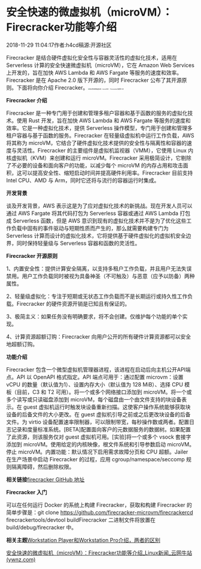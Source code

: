 # 安全快速的微虚拟机（microVM）：Firecracker功能等介绍

2018-11-29 11:04:17作者:h4cd稿源:开源社区

Firecracker 是结合硬件虚拟化安全性与容器灵活性的虚拟化技术，适用在 Serverless 计算的安全快速微虚拟机（microVM），它在 Amazon Web Services 上开发的，旨在加快 AWS Lambda 和 AWS Fargate 等服务的速度和效率。Firecracker 是在 Apache 2.0 版下开源的，同时 Firecracker 公布了其开源原则。下面将向你介绍 Firecracker。<img src="https://ywnz.com/uploads/allimg/18/1-1Q129110344423.JPG" alt="安全快速的微虚拟机（microVM）：Firecracker功能等介绍" style="zoom:25%;" /> 

**Firecracker 介绍**

Firecracker 是一种专门用于创建和管理多租户容器和基于函数的服务的虚拟化技术。使用 Rust 开发，旨在加快 AWS Lambda 和 AWS Fargate 等服务的速度和效率。它是一种虚拟化技术，提供 Serverless 操作模型，专门用于创建和管理多租户容器与基于函数的服务。Firecracker 在轻量级虚拟机中运行工作负载，AWS 将其称为 microVM，它结合了硬件虚拟化技术提供的安全性与隔离性和容器的速度与灵活性。Firecracker 的主要组件是虚拟机监视器（VMM），它使用 Linux 内核虚拟机（KVM）来创建和运行 microVM。Firecracker 采用极简设计，它剔除了不必要的设备和面向客户的功能，以减少每个 microVM 的内存占用和攻击面积，这可以提高安全性、缩短启动时间并提高硬件利用率。Firecracker 目前支持 Intel CPU、AMD 与 Arm，同时它还将与流行的容器运行时集成。

 **开发背景**

谈及开发背景，AWS 表示这是为了应对虚拟化技术的新挑战。现在开发人员可以通过 AWS Fargate 将其代码打包为 Serverless 容器或通过 AWS Lambda 打包成 Serverless 函数，但是 AWS 意识到现有的虚拟化技术并不是为了优化这些工作负载中固有的事件驱动与短期性质而产生的，那么就需要构建专门为 Serverless 计算而设计的虚拟化技术，它将提供基于硬件虚拟化的虚拟机安全边界，同时保持轻量级与 Serverless 容器和函数的灵活性。 

**Firecracker 开源原则**

1、内置安全性：提供计算安全隔离，以支持多租户工作负载，并且用户无法失误禁用。用户工作负载同时被视为具备神圣（不可触及）与恶意（应予以防备）两种属性。

2、轻量级虚拟化：专注于短期或无状态工作负载而不是长期运行或持久性工作负载。Firecracker 的硬件资源开销是已知且有保证的。

3、极简主义：如果任务没有明确要求，将不会创建。仅维护每个功能的单个实现。

4、计算资源超额订购：Firecracker 向用户公开的所有硬件计算资源都可以安全地超额订购。 

**功能介绍**

Firecracker 包含一个微型虚拟机管理器进程，该进程在启动后向主机公开API端点。API 以 OpenAPI 格式指定。API 端点可用于：通过配置 microvm：设置 vCPU 的数量（默认值为1）、设置内存大小（默认值为 128 MiB）、选择 CPU 模板（目前，C3 和 T2 可用）。将一个或多个网络接口添加到 microVM。将一个或多个读写或只读磁盘添加到 microVM，每个磁盘由一个由文件支持的块设备表示。在 guest 虚拟机运行时触发块设备重新扫描。这使客户操作系统能够获取块设备的后备文件的大小更改。在 guest 虚拟机引导之前或之后更改块设备的后备文件。为 virtio 设备配置速率限制器，可以限制带宽，每秒操作数或两者。配置日志记录和度量标准系统。[BETA]配置面向客户的元数据服务的数据树。如果配置了此资源，则该服务仅对 guest 虚拟机可用。[实验]将一个或多个 vsock 套接字添加到 microVM。使用给定的内核映像，根文件系统和引导参数启动 microVM。停止 microVM。内置功能：默认情况下启用需求故障分页和 CPU 超额。Jailer 在生产场景中启动 Firecracker 的过程，应用 cgroup/namespace/seccomp 规则隔离障碍，然后删除权限。 

**相关链接**[firecracker GitHub 地址](https://github.com/firecracker-microvm/firecracker) 

**Firecracker 入门**

可以在任何运行 Docker 的系统上构建 Firecracker，获取和构建 Firecracker 的简单步骤是：git clone https://github.com/firecracker-microvm/firecrackercd firecrackertools/devtool buildFirecracker 二进制文件将放置在 build/debug/firecracker 中。 

**相关主题**[Workstation Player和Workstation Pro介绍，两者的区别](https://ywnz.com/linuxxw/3324.html)



[安全快速的微虚拟机（microVM）：Firecracker功能等介绍_Linux新闻_云网牛站 (ywnz.com)](https://ywnz.com/linuxxw/3694.html)